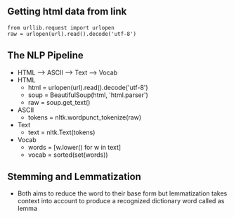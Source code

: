 ## Getting html data from link
```
from urllib.request import urlopen
raw = urlopen(url).read().decode('utf-8')
```

## The NLP Pipeline
- HTML --> ASCII --> Text --> Vocab
- HTML
    - html = urlopen(url).read().decode('utf-8')
    - soup = BeautifulSoup(html, 'html.parser')
    - raw = soup.get_text()
- ASCII
    - tokens = nltk.wordpunct_tokenize(raw)
- Text    
    - text = nltk.Text(tokens)
- Vocab
    - words = [w.lower() for w in text]
    - vocab = sorted(set(words))


## Stemming and Lemmatization
- Both aims to reduce the word to their base form but lemmatization takes context into account to produce a recognized dictionary word called as lemma